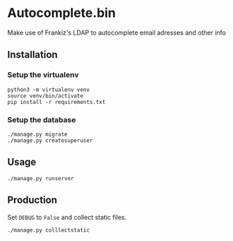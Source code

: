 # Autocomplete.bin

Make use of Frankiz's LDAP to autocomplete email adresses and other info

## Installation

### Setup the virtualenv

```
python3 -m virtualenv venv
source venv/bin/activate
pip install -r requirements.txt
```

### Setup the database

```
./manage.py migrate
./manage.py createsuperuser
```

## Usage

```
./manage.py runserver
```

## Production

Set `DEBUG` to `False` and collect static files.

```
./manage.py colllectstatic
```
